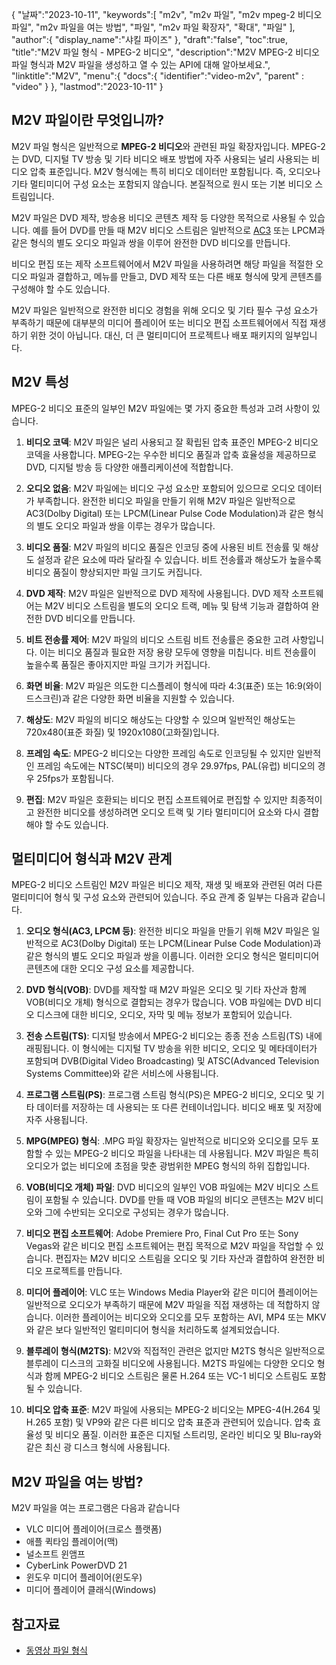 {
"날짜":"2023-10-11",
   "keywords":[
"m2v",
"m2v 파일",
"m2v mpeg-2 비디오 파일",
"m2v 파일을 여는 방법",
"파일",
"m2v 파일 확장자",
"확대",
"파일"
],
   "author":{
"display_name":"샤킬 파이즈"
},
"draft":"false",
"toc":true,
"title":"M2V 파일 형식 - MPEG-2 비디오",
   "description":"M2V MPEG-2 비디오 파일 형식과 M2V 파일을 생성하고 열 수 있는 API에 대해 알아보세요.",
"linktitle":"M2V",
   "menu":{
      "docs":{
         "identifier":"video-m2v",
"parent" : "video"
}
},
"lastmod":"2023-10-11"
}

## M2V 파일이란 무엇입니까?

M2V 파일 형식은 일반적으로 **MPEG-2 비디오**와 관련된 파일 확장자입니다. MPEG-2는 DVD, 디지털 TV 방송 및 기타 비디오 배포 방법에 자주 사용되는 널리 사용되는 비디오 압축 표준입니다. M2V 형식에는 특히 비디오 데이터만 포함됩니다. 즉, 오디오나 기타 멀티미디어 구성 요소는 포함되지 않습니다. 본질적으로 원시 또는 기본 비디오 스트림입니다.

M2V 파일은 DVD 제작, 방송용 비디오 콘텐츠 제작 등 다양한 목적으로 사용될 수 있습니다. 예를 들어 DVD를 만들 때 M2V 비디오 스트림은 일반적으로 [AC3](/ko/audio/ac3/) 또는 LPCM과 같은 형식의 별도 오디오 파일과 쌍을 이루어 완전한 DVD 비디오를 만듭니다.

비디오 편집 또는 제작 소프트웨어에서 M2V 파일을 사용하려면 해당 파일을 적절한 오디오 파일과 결합하고, 메뉴를 만들고, DVD 제작 또는 다른 배포 형식에 맞게 콘텐츠를 구성해야 할 수도 있습니다.

M2V 파일은 일반적으로 완전한 비디오 경험을 위해 오디오 및 기타 필수 구성 요소가 부족하기 때문에 대부분의 미디어 플레이어 또는 비디오 편집 소프트웨어에서 직접 재생하기 위한 것이 아닙니다. 대신, 더 큰 멀티미디어 프로젝트나 배포 패키지의 일부입니다.

## M2V 특성

MPEG-2 비디오 표준의 일부인 M2V 파일에는 몇 가지 중요한 특성과 고려 사항이 있습니다.

1. **비디오 코덱**: M2V 파일은 널리 사용되고 잘 확립된 압축 표준인 MPEG-2 비디오 코덱을 사용합니다. MPEG-2는 우수한 비디오 품질과 압축 효율성을 제공하므로 DVD, 디지털 방송 등 다양한 애플리케이션에 적합합니다.
    
















2. **오디오 없음**: M2V 파일에는 비디오 구성 요소만 포함되어 있으므로 오디오 데이터가 부족합니다. 완전한 비디오 파일을 만들기 위해 M2V 파일은 일반적으로 AC3(Dolby Digital) 또는 LPCM(Linear Pulse Code Modulation)과 같은 형식의 별도 오디오 파일과 쌍을 이루는 경우가 많습니다.
    
















3. **비디오 품질**: M2V 파일의 비디오 품질은 인코딩 중에 사용된 비트 전송률 및 해상도 설정과 같은 요소에 따라 달라질 수 있습니다. 비트 전송률과 해상도가 높을수록 비디오 품질이 향상되지만 파일 크기도 커집니다.
       

















4. **DVD 제작**: M2V 파일은 일반적으로 DVD 제작에 사용됩니다. DVD 제작 소프트웨어는 M2V 비디오 스트림을 별도의 오디오 트랙, 메뉴 및 탐색 기능과 결합하여 완전한 DVD 비디오를 만듭니다.
    
















5. **비트 전송률 제어**: M2V 파일의 비디오 스트림 비트 전송률은 중요한 고려 사항입니다. 이는 비디오 품질과 필요한 저장 용량 모두에 영향을 미칩니다. 비트 전송률이 높을수록 품질은 좋아지지만 파일 크기가 커집니다.
    
















6. **화면 비율**: M2V 파일은 의도한 디스플레이 형식에 따라 4:3(표준) 또는 16:9(와이드스크린)과 같은 다양한 화면 비율을 지원할 수 있습니다.
    
















7. **해상도**: M2V 파일의 비디오 해상도는 다양할 수 있으며 일반적인 해상도는 720x480(표준 화질) 및 1920x1080(고화질)입니다.
    
















8. **프레임 속도**: MPEG-2 비디오는 다양한 프레임 속도로 인코딩될 수 있지만 일반적인 프레임 속도에는 NTSC(북미) 비디오의 경우 29.97fps, PAL(유럽) 비디오의 경우 25fps가 포함됩니다.
    
















9. **편집**: M2V 파일은 호환되는 비디오 편집 소프트웨어로 편집할 수 있지만 최종적이고 완전한 비디오를 생성하려면 오디오 트랙 및 기타 멀티미디어 요소와 다시 결합해야 할 수도 있습니다.

## 멀티미디어 형식과 M2V 관계

MPEG-2 비디오 스트림인 M2V 파일은 비디오 제작, 재생 및 배포와 관련된 여러 다른 멀티미디어 형식 및 구성 요소와 관련되어 있습니다. 주요 관계 중 일부는 다음과 같습니다.

1. **오디오 형식(AC3, LPCM 등)**: 완전한 비디오 파일을 만들기 위해 M2V 파일은 일반적으로 AC3(Dolby Digital) 또는 LPCM(Linear Pulse Code Modulation)과 같은 형식의 별도 오디오 파일과 쌍을 이룹니다. 이러한 오디오 형식은 멀티미디어 콘텐츠에 대한 오디오 구성 요소를 제공합니다.
    
















2. **DVD 형식(VOB)**: DVD를 제작할 때 M2V 파일은 오디오 및 기타 자산과 함께 VOB(비디오 개체) 형식으로 결합되는 경우가 많습니다. VOB 파일에는 DVD 비디오 디스크에 대한 비디오, 오디오, 자막 및 메뉴 정보가 포함되어 있습니다.
    
















3. **전송 스트림(TS)**: 디지털 방송에서 MPEG-2 비디오는 종종 전송 스트림(TS) 내에 래핑됩니다. 이 형식에는 디지털 TV 방송을 위한 비디오, 오디오 및 메타데이터가 포함되며 DVB(Digital Video Broadcasting) 및 ATSC(Advanced Television Systems Committee)와 같은 서비스에 사용됩니다.
    
















4. **프로그램 스트림(PS)**: 프로그램 스트림 형식(PS)은 MPEG-2 비디오, 오디오 및 기타 데이터를 저장하는 데 사용되는 또 다른 컨테이너입니다. 비디오 배포 및 저장에 자주 사용됩니다.
    
















5. **MPG(MPEG) 형식**: .MPG 파일 확장자는 일반적으로 비디오와 오디오를 모두 포함할 수 있는 MPEG-2 비디오 파일을 나타내는 데 사용됩니다. M2V 파일은 특히 오디오가 없는 비디오에 초점을 맞춘 광범위한 MPEG 형식의 하위 집합입니다.
    
















6. **VOB(비디오 개체) 파일**: DVD 비디오의 일부인 VOB 파일에는 M2V 비디오 스트림이 포함될 수 있습니다. DVD를 만들 때 VOB 파일의 비디오 콘텐츠는 M2V 비디오와 그에 수반되는 오디오로 구성되는 경우가 많습니다.
    
















7. **비디오 편집 소프트웨어**: Adobe Premiere Pro, Final Cut Pro 또는 Sony Vegas와 같은 비디오 편집 소프트웨어는 편집 목적으로 M2V 파일을 작업할 수 있습니다. 편집자는 M2V 비디오 스트림을 오디오 및 기타 자산과 결합하여 완전한 비디오 프로젝트를 만듭니다.
    
















8. **미디어 플레이어**: VLC 또는 Windows Media Player와 같은 미디어 플레이어는 일반적으로 오디오가 부족하기 때문에 M2V 파일을 직접 재생하는 데 적합하지 않습니다. 이러한 플레이어는 비디오와 오디오를 모두 포함하는 AVI, MP4 또는 MKV와 같은 보다 일반적인 멀티미디어 형식을 처리하도록 설계되었습니다.
    
















9. **블루레이 형식(M2TS)**: M2V와 직접적인 관련은 없지만 M2TS 형식은 일반적으로 블루레이 디스크의 고화질 비디오에 사용됩니다. M2TS 파일에는 다양한 오디오 형식과 함께 MPEG-2 비디오 스트림은 물론 H.264 또는 VC-1 비디오 스트림도 포함될 수 있습니다.
    
















10. **비디오 압축 표준**: M2V 파일에 사용되는 MPEG-2 비디오는 MPEG-4(H.264 및 H.265 포함) 및 VP9와 같은 다른 비디오 압축 표준과 관련되어 있습니다. 압축 효율성 및 비디오 품질. 이러한 표준은 디지털 스트리밍, 온라인 비디오 및 Blu-ray와 같은 최신 광 디스크 형식에 사용됩니다.

## M2V 파일을 여는 방법?

M2V 파일을 여는 프로그램은 다음과 같습니다

- VLC 미디어 플레이어(크로스 플랫폼)
- 애플 퀵타임 플레이어(맥)
- 널소프트 윈앰프
- CyberLink PowerDVD 21
- 윈도우 미디어 플레이어(윈도우)
- 미디어 플레이어 클래식(Windows)

## 참고자료
* [동영상 파일 형식](https://en.wikipedia.org/wiki/Video_file_format)


